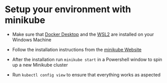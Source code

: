 # Setup your environment with minikube

- Make sure that [Docker Desktop](https://docs.docker.com/desktop/install/windows-install/) and the [WSL2](https://learn.microsoft.com/de-de/windows/wsl/install) are installed on your Windows Machine

- Follow the installation instructions from the [minikube Website](https://kubernetes.io/de/docs/tasks/tools/install-minikube/)

- After the installation run `minikube start` in a Powershell window to spin up a new Minikube cluster

- Run `kubectl config view` to ensure that everything works as aspected

